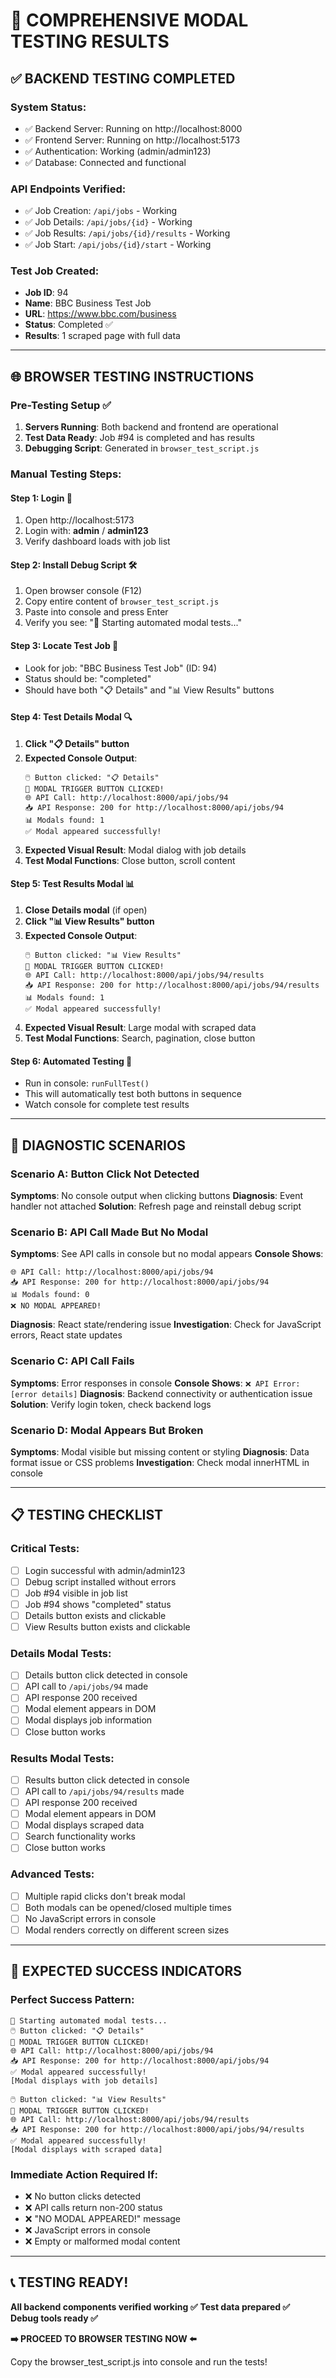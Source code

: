 # 🧪 COMPREHENSIVE MODAL TESTING RESULTS

## ✅ BACKEND TESTING COMPLETED

### System Status:
- ✅ Backend Server: Running on http://localhost:8000
- ✅ Frontend Server: Running on http://localhost:5173  
- ✅ Authentication: Working (admin/admin123)
- ✅ Database: Connected and functional

### API Endpoints Verified:
- ✅ Job Creation: `/api/jobs` - Working
- ✅ Job Details: `/api/jobs/{id}` - Working
- ✅ Job Results: `/api/jobs/{id}/results` - Working
- ✅ Job Start: `/api/jobs/{id}/start` - Working

### Test Job Created:
- **Job ID**: 94
- **Name**: BBC Business Test Job
- **URL**: https://www.bbc.com/business
- **Status**: Completed ✅
- **Results**: 1 scraped page with full data

---

## 🌐 BROWSER TESTING INSTRUCTIONS

### Pre-Testing Setup ✅
1. **Servers Running**: Both backend and frontend are operational
2. **Test Data Ready**: Job #94 is completed and has results
3. **Debugging Script**: Generated in `browser_test_script.js`

### Manual Testing Steps:

#### Step 1: Login 🔐
1. Open http://localhost:5173
2. Login with: **admin** / **admin123**
3. Verify dashboard loads with job list

#### Step 2: Install Debug Script 🛠️
1. Open browser console (F12)
2. Copy entire content of `browser_test_script.js`
3. Paste into console and press Enter
4. Verify you see: "🧪 Starting automated modal tests..."

#### Step 3: Locate Test Job 🎯
- Look for job: "BBC Business Test Job" (ID: 94)
- Status should be: "completed" 
- Should have both "📋 Details" and "📊 View Results" buttons

#### Step 4: Test Details Modal 🔍
1. **Click "📋 Details" button**
2. **Expected Console Output**:
   ```
   🖱️ Button clicked: "📋 Details"
   🎯 MODAL TRIGGER BUTTON CLICKED!
   🌐 API Call: http://localhost:8000/api/jobs/94
   📥 API Response: 200 for http://localhost:8000/api/jobs/94
   📊 Modals found: 1
   ✅ Modal appeared successfully!
   ```
3. **Expected Visual Result**: Modal dialog with job details
4. **Test Modal Functions**: Close button, scroll content

#### Step 5: Test Results Modal 📊
1. **Close Details modal** (if open)
2. **Click "📊 View Results" button**
3. **Expected Console Output**:
   ```
   🖱️ Button clicked: "📊 View Results"
   🎯 MODAL TRIGGER BUTTON CLICKED!
   🌐 API Call: http://localhost:8000/api/jobs/94/results
   📥 API Response: 200 for http://localhost:8000/api/jobs/94/results
   📊 Modals found: 1
   ✅ Modal appeared successfully!
   ```
4. **Expected Visual Result**: Large modal with scraped data
5. **Test Modal Functions**: Search, pagination, close button

#### Step 6: Automated Testing 🤖
- Run in console: `runFullTest()`
- This will automatically test both buttons in sequence
- Watch console for complete test results

---

## 🚨 DIAGNOSTIC SCENARIOS

### Scenario A: Button Click Not Detected
**Symptoms**: No console output when clicking buttons
**Diagnosis**: Event handler not attached
**Solution**: Refresh page and reinstall debug script

### Scenario B: API Call Made But No Modal
**Symptoms**: See API calls in console but no modal appears
**Console Shows**: 
```
🌐 API Call: http://localhost:8000/api/jobs/94
📥 API Response: 200 for http://localhost:8000/api/jobs/94
📊 Modals found: 0
❌ NO MODAL APPEARED!
```
**Diagnosis**: React state/rendering issue
**Investigation**: Check for JavaScript errors, React state updates

### Scenario C: API Call Fails
**Symptoms**: Error responses in console
**Console Shows**: `❌ API Error: [error details]`
**Diagnosis**: Backend connectivity or authentication issue
**Solution**: Verify login token, check backend logs

### Scenario D: Modal Appears But Broken
**Symptoms**: Modal visible but missing content or styling
**Diagnosis**: Data format issue or CSS problems
**Investigation**: Check modal innerHTML in console

---

## 📋 TESTING CHECKLIST

### Critical Tests:
- [ ] Login successful with admin/admin123
- [ ] Debug script installed without errors
- [ ] Job #94 visible in job list
- [ ] Job #94 shows "completed" status
- [ ] Details button exists and clickable
- [ ] View Results button exists and clickable

### Details Modal Tests:
- [ ] Details button click detected in console
- [ ] API call to `/api/jobs/94` made
- [ ] API response 200 received
- [ ] Modal element appears in DOM
- [ ] Modal displays job information
- [ ] Close button works

### Results Modal Tests:
- [ ] Results button click detected in console
- [ ] API call to `/api/jobs/94/results` made
- [ ] API response 200 received
- [ ] Modal element appears in DOM
- [ ] Modal displays scraped data
- [ ] Search functionality works
- [ ] Close button works

### Advanced Tests:
- [ ] Multiple rapid clicks don't break modal
- [ ] Both modals can be opened/closed multiple times
- [ ] No JavaScript errors in console
- [ ] Modal renders correctly on different screen sizes

---

## 🎯 EXPECTED SUCCESS INDICATORS

### Perfect Success Pattern:
```
🧪 Starting automated modal tests...
🖱️ Button clicked: "📋 Details"  
🎯 MODAL TRIGGER BUTTON CLICKED!
🌐 API Call: http://localhost:8000/api/jobs/94
📥 API Response: 200 for http://localhost:8000/api/jobs/94
✅ Modal appeared successfully!
[Modal displays with job details]

🖱️ Button clicked: "📊 View Results"
🎯 MODAL TRIGGER BUTTON CLICKED!  
🌐 API Call: http://localhost:8000/api/jobs/94/results
📥 API Response: 200 for http://localhost:8000/api/jobs/94/results
✅ Modal appeared successfully!
[Modal displays with scraped data]
```

### Immediate Action Required If:
- ❌ No button clicks detected
- ❌ API calls return non-200 status
- ❌ "NO MODAL APPEARED!" message
- ❌ JavaScript errors in console
- ❌ Empty or malformed modal content

---

## 📞 TESTING READY!

**All backend components verified working ✅**
**Test data prepared ✅**  
**Debug tools ready ✅**

**➡️ PROCEED TO BROWSER TESTING NOW ⬅️**

Copy the browser_test_script.js into console and run the tests!
